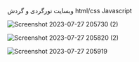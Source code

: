 وبسایت تورگردی و گردش 
html/css Javascript

![Screenshot 2023-07-27 205730 (2)](https://github.com/mrmolla/Blooger_Website/assets/115748318/fcd6cf12-a268-4534-9483-02900b62be89)


![Screenshot 2023-07-27 205820 (2)](https://github.com/mrmolla/Blooger_Website/assets/115748318/4c31b45e-a916-4727-905e-7b2afde51064)


![Screenshot 2023-07-27 205919](https://github.com/mrmolla/Blooger_Website/assets/115748318/751cb8ab-d703-4e65-b501-a0654e285b28)
